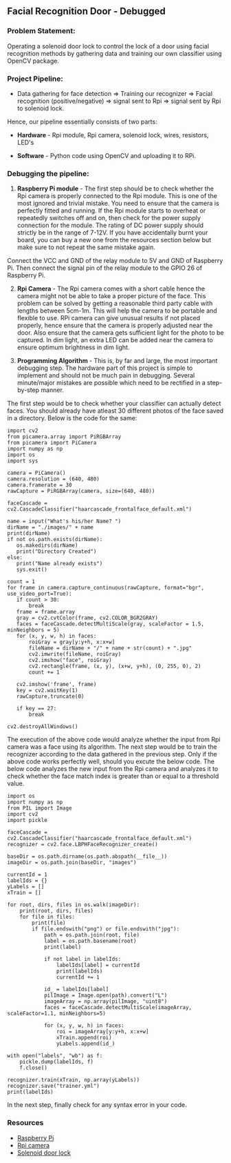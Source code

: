 ## Facial Recognition Door - Debugged

### Problem Statement:
Operating a solenoid door lock to control the lock of a door using facial recognition methods by gathering data and training our own classifier using OpenCV package.

### Project Pipeline:

* Data gathering for face detection => Training our recognizer => Facial recognition (positive/negative) => signal sent to Rpi => signal sent by Rpi to solenoid lock.

 Hence, our pipeline essentially consists of two parts:
 
 * __Hardware__ - Rpi module, Rpi camera, solenoid lock, wires, resistors, LED's
 
 * __Software__ - Python code using OpenCV and uploading it to RPi.
 
### Debugging the pipeline:

 1. __Raspberry Pi module__ - The first step should be to check whether the Rpi camera is properly connected to the Rpi module. This is one of the most ignored and trivial mistake. You need to ensure that the camera is perfectly fitted and running. If the Rpi module starts to overheat or repeatedly switches off and on, then check for the power supply connection for the module. The rating of DC power supply should strictly be in the range of 7-12V. If you have accidentally burnt your board, you can buy a new one from the resources section below but make sure to not repeat the same mistake again.
 
 Connect the VCC and GND of the relay module to 5V and GND of Raspberry Pi. Then connect the signal pin of the relay module to the GPIO 26 of Raspberry Pi.
 
 2. __Rpi Camera__ - The Rpi camera comes with a short cable hence the camera might not be able to take a proper picture of the face. This problem can be solved by getting a reasonable third party cable with lengths between 5cm-1m. This will help the camera to be portable and flexible to use. RPi camera can give unusual results if not placed properly, hence ensure that the camera is properly adjusted near the door. Also ensure that the camera gets sufficient light for the photo to be captured. In dim light, an extra LED can be added near the camera to ensure optimum brightness in dim light.
 
 3. __Programming Algorithm__ - This is, by far and large, the most important debugging step. The hardware part of this project is simple to implement and should not be much pain in debugging. Several minute/major mistakes are possible which need to be rectified in a step-by-step manner. 
 
 The first step would be to check whether your classifier can actually detect faces. You should already have atleast 30 different photos of the face saved in a directory. Below is the code for the same:
 
 ```
 import cv2
from picamera.array import PiRGBArray
from picamera import PiCamera
import numpy as np 
import os
import sys

camera = PiCamera()
camera.resolution = (640, 480)
camera.framerate = 30
rawCapture = PiRGBArray(camera, size=(640, 480))

faceCascade = cv2.CascadeClassifier("haarcascade_frontalface_default.xml")

name = input("What's his/her Name? ")
dirName = "./images/" + name
print(dirName)
if not os.path.exists(dirName):
	os.makedirs(dirName)
	print("Directory Created")
else:
	print("Name already exists")
	sys.exit()

count = 1
for frame in camera.capture_continuous(rawCapture, format="bgr", use_video_port=True):
	if count > 30:
		break
	frame = frame.array
	gray = cv2.cvtColor(frame, cv2.COLOR_BGR2GRAY)
	faces = faceCascade.detectMultiScale(gray, scaleFactor = 1.5, minNeighbors = 5)
	for (x, y, w, h) in faces:
		roiGray = gray[y:y+h, x:x+w]
		fileName = dirName + "/" + name + str(count) + ".jpg"
		cv2.imwrite(fileName, roiGray)
		cv2.imshow("face", roiGray)
		cv2.rectangle(frame, (x, y), (x+w, y+h), (0, 255, 0), 2)
		count += 1

	cv2.imshow('frame', frame)
	key = cv2.waitKey(1)
	rawCapture.truncate(0)

	if key == 27:
		break

cv2.destroyAllWindows()
 ```

The execution of the above code would analyze whether the input from Rpi camera was a face using its algorithm. The next step would be to train the recognizer according to the data gathered in the previous step. Only if the above code works perfectly well, should you excute the below code. The below code analyzes the new input from the Rpi camera and analyzes it to check whether the face match index is greater than or equal to a threshold value.

```
import os
import numpy as np 
from PIL import Image 
import cv2
import pickle

faceCascade = cv2.CascadeClassifier("haarcascade_frontalface_default.xml")
recognizer = cv2.face.LBPHFaceRecognizer_create()

baseDir = os.path.dirname(os.path.abspath(__file__))
imageDir = os.path.join(baseDir, "images")

currentId = 1
labelIds = {}
yLabels = []
xTrain = []

for root, dirs, files in os.walk(imageDir):
	print(root, dirs, files)
	for file in files:
		print(file)
		if file.endswith("png") or file.endswith("jpg"):
			path = os.path.join(root, file)
			label = os.path.basename(root)
			print(label)

			if not label in labelIds:
				labelIds[label] = currentId
				print(labelIds)
				currentId += 1

			id_ = labelIds[label]
			pilImage = Image.open(path).convert("L")
			imageArray = np.array(pilImage, "uint8")
			faces = faceCascade.detectMultiScale(imageArray, scaleFactor=1.1, minNeighbors=5)

			for (x, y, w, h) in faces:
				roi = imageArray[y:y+h, x:x+w]
				xTrain.append(roi)
				yLabels.append(id_)

with open("labels", "wb") as f:
	pickle.dump(labelIds, f)
	f.close()

recognizer.train(xTrain, np.array(yLabels))
recognizer.save("trainer.yml")
print(labelIds)
```
In the next step, finally check for any syntax error in your code. 

### Resources

* [Raspberry Pi](https://robu.in/product/raspberry-pi-3-model-b-bcm2837b0-soc-iot-poe-enabled/)
* [Rpi camera](https://robu.in/product/raspberry-pi-camera-module/)
* [Solenoid door lock](https://robu.in/product/1240-24v-dc-0-8a-7-5w-solenoid-for-electric-door-lock/)

